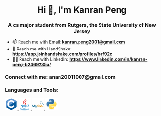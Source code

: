 <h1 align="center">Hi 👋, I'm Kanran Peng</h1>
<h3 align="center">A cs major student from Rutgers, the State University of New Jersey</h3>

- 📫 Reach me with Email: **kanran.peng2001@gmail.com**
- 🤝 Reach me with HandShake: **https://app.joinhandshake.com/profiles/haf92c**
- 🧑‍💼 Reach me with LinkedIn: **https://www.linkedin.com/in/kanran-peng-b2469235a/**

<h3 align="left">Connect with me: anan20011007@gmail.com</h3>
<p align="left">
</p>

<h3 align="left">Languages and Tools:</h3>
<p align="left"> <a href="https://www.cprogramming.com/" target="_blank" rel="noreferrer"> <img src="https://raw.githubusercontent.com/devicons/devicon/master/icons/c/c-original.svg" alt="c" width="40" height="40"/> </a> <a href="https://www.java.com" target="_blank" rel="noreferrer"> <img src="https://raw.githubusercontent.com/devicons/devicon/master/icons/java/java-original.svg" alt="java" width="40" height="40"/> </a> <a href="https://www.mysql.com/" target="_blank" rel="noreferrer"> <img src="https://raw.githubusercontent.com/devicons/devicon/master/icons/mysql/mysql-original-wordmark.svg" alt="mysql" width="40" height="40"/> </a> <a href="https://www.python.org" target="_blank" rel="noreferrer"> <img src="https://raw.githubusercontent.com/devicons/devicon/master/icons/python/python-original.svg" alt="python" width="40" height="40"/> </a> </p>
